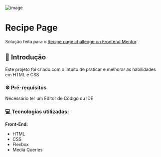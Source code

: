 ![image]()

# Recipe Page
Solução feita para o [Recipe page challenge on Frontend Mentor](https://www.frontendmentor.io/challenges/recipe-page-KiTsR8QQKm).

## 📌 Introdução
Este projeto foi criado com o intuito de praticar e melhorar as habilidades em HTML e CSS

### ⚙️ Pré-requisitos

Necessário ter um Editor de Código ou IDE

### 💻 Tecnologias utilizadas:

**Front-End:**

- HTML
- CSS
- Flexbox
- Media Queries

